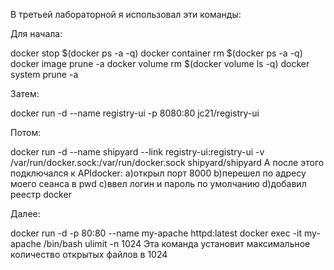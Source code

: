 В третьей лабораторной я использовал эти команды:

Для начала:

docker stop $(docker ps -a -q)
docker container rm $(docker ps -a -q)
docker image prune -a
docker volume rm $(docker volume ls -q)
docker system prune -a

Затем:

docker run -d --name registry-ui -p 8080:80 jc21/registry-ui

Потом:

docker run -d --name shipyard --link registry-ui:registry-ui -v /var/run/docker.sock:/var/run/docker.sock shipyard/shipyard
А после этого подключался к APIdocker: 
a)открыл порт 8000 
b)перешел по адресу моего сеанса в pwd 
c)ввел логин и пароль по умолчанию 
d)добавил реестр docker

Далее:

docker run -d -p 80:80 --name my-apache httpd:latest
docker exec -it my-apache /bin/bash
ulimit -n 1024
Эта команда установит максимальное количество открытых файлов в 1024
